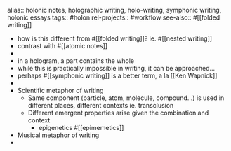 alias:: holonic notes, holographic writing, holo-writing, symphonic writing, holonic essays
tags:: #holon
rel-projects:: #workflow
see-also:: #[[folded writing]]

- how is this different from #[[folded writing]]? ie. #[[nested writing]]
- contrast with #[[atomic notes]]
-
- in a hologram, a part contains the whole
- while this is practically impossible in writing, it can be approached...
- perhaps #[[symphonic writing]] is a better term, a la [[Ken Wapnick]]
-
- Scientific metaphor of writing
	- Same component (particle, atom, molecule, compound...) is used in different places, different contexts ie. transclusion
	- Different emergent properties arise given the combination and context
		- epigenetics #[[epimemetics]]
- Musical metaphor of writing
-
